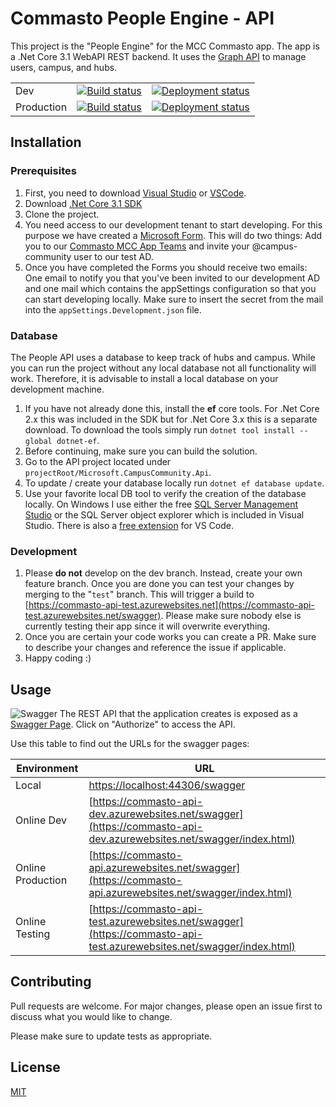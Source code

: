 # Commasto People Engine - API

This project is the "People Engine" for the MCC Commasto app. The app is a .Net Core 3.1 WebAPI REST backend. It uses the [Graph API](https://developer.microsoft.com/de-de/graph/) to manage users, campus, and hubs.

|            |   |   |
|------------|---|---|
| Dev        | [![Build status](https://dev.azure.com/campusCommunity/commasto/_apis/build/status/commasto-api-dev%20-%20CI)](https://dev.azure.com/campusCommunity/commasto/_build/latest?definitionId=1) | [![Deployment status](https://vsrm.dev.azure.com/campusCommunity/_apis/public/Release/badge/6cdf692a-30de-480f-9c2e-67925a7d66b3/1/1)](https://vsrm.dev.azure.com/campusCommunity/_apis/public/Release/badge/6cdf692a-30de-480f-9c2e-67925a7d66b3/1/1)  |
| Production | [![Build status](https://dev.azure.com/campusCommunity/commasto/_apis/build/status/commasto-api%20-%201%20-%20CI)](https://dev.azure.com/campusCommunity/commasto/_build/latest?definitionId=2) | [![Deployment status](https://vsrm.dev.azure.com/campusCommunity/_apis/public/Release/badge/6cdf692a-30de-480f-9c2e-67925a7d66b3/2/2)](https://vsrm.dev.azure.com/campusCommunity/_apis/public/Release/badge/6cdf692a-30de-480f-9c2e-67925a7d66b3/2/2) |


## Installation

### Prerequisites

1. First, you need to download [Visual Studio](https://visualstudio.microsoft.com/) or [VSCode](https://code.visualstudio.com/).
2. Download [.Net Core 3.1 SDK](https://dotnet.microsoft.com/download/dotnet-core/3.1)
3. Clone the project.
4. You need access to our development tenant to start developing. For this purpose we have created a [Microsoft Form](https://forms.office.com/Pages/ResponsePage.aspx?id=k5qmb5C-LE2k65XhzFWFOOaNAWppoEBFg7yys3HUwQJUMFFBSVJSTU5XRko0MkkyMEszSzlKWjY5QS4u). This will do two things: Add you to our [Commasto MCC App Teams](https://teams.microsoft.com/l/team/19%3a741e24bef66c4ee4ab3076a79f1c2ac4%40thread.tacv2/conversations?groupId=5a945ddc-fabf-4825-9d31-6017c8d4d179&tenantId=6fa69a93-be90-4d2c-a4eb-95e1cc558538) and invite your @campus-community user to our test AD.
5. Once you have completed the Forms you should receive two emails: One email to notify you that you've been invited to our development AD and one mail which contains the appSettings configuration so that you can start developing locally. Make sure to insert the secret from the mail into the `appSettings.Development.json` file.

### Database

The People API uses a database to keep track of hubs and campus. While you can run the project without any local database not all functionality will work. Therefore, it is advisable to install a local database on your development machine.

1. If you have not already done this, install the **ef** core tools. For .Net Core 2.x this was included in the SDK but for .Net Core 3.x this is a separate download. To download the tools simply run 
```dotnet tool install --global dotnet-ef```.
2. Before continuing, make sure you can build the solution. 
3. Go to the API project located under `projectRoot/Microsoft.CampusCommunity.Api`. 
4. To update / create your database locally run `dotnet ef database update`.
5. Use your favorite local DB tool to verify the creation of the database locally. On Windows I use either the free [SQL Server Management Studio](https://docs.microsoft.com/en-us/sql/ssms/download-sql-server-management-studio-ssms?view=sql-server-ver15) or the SQL Server object explorer which is included in Visual Studio. There is also a [free extension](https://marketplace.visualstudio.com/items?itemName=ms-mssql.mssql) for VS Code.


### Development


1. Please **do not** develop on the dev branch. Instead, create your own feature branch. Once you are done you can test your changes by merging to the "`test`" branch. This will trigger a build to [https://commasto-api-test.azurewebsites.net](https://commasto-api-test.azurewebsites.net/swagger). Please make sure nobody else is currently testing their app since it will overwrite everything.
2. Once you are certain your code works you can create a PR. Make sure to describe your changes and reference the issue if applicable.
3. Happy coding :)

## Usage

![Swagger](readme_swagger.png)
The REST API that the application creates is exposed as a [Swagger Page](https://swagger.io/). Click on "Authorize" to access the API.

Use this table to find out the URLs for the swagger pages:

| Environment       | URL |
|-------------------|-----|
| Local             | [https://localhost:44306/swagger](https://localhost:44306/swagger/index.html)   |
| Online Dev        | [https://commasto-api-dev.azurewebsites.net/swagger](https://commasto-api-dev.azurewebsites.net/swagger/index.html)   |
| Online Production | [https://commasto-api.azurewebsites.net/swagger](https://commasto-api.azurewebsites.net/swagger/index.html)   |
| Online Testing | [https://commasto-api-test.azurewebsites.net/swagger](https://commasto-api-test.azurewebsites.net/swagger/index.html)   |

## Contributing
Pull requests are welcome. For major changes, please open an issue first to discuss what you would like to change.

Please make sure to update tests as appropriate.

## License
[MIT](https://choosealicense.com/licenses/mit/)